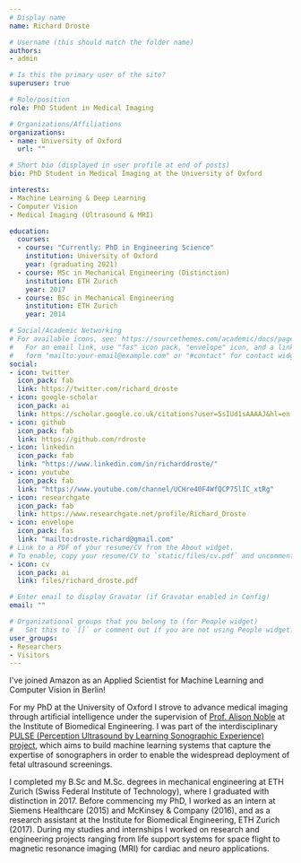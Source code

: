 ```yaml
---
# Display name
name: Richard Droste

# Username (this should match the folder name)
authors:
- admin

# Is this the primary user of the site?
superuser: true

# Role/position
role: PhD Student in Medical Imaging

# Organizations/Affiliations
organizations:
- name: University of Oxford
  url: ""

# Short bio (displayed in user profile at end of posts)
bio: PhD Student in Medical Imaging at the University of Oxford

interests:
- Machine Learning & Deep Learning
- Computer Vision
- Medical Imaging (Ultrasound & MRI)

education:
  courses:
  - course: "Currently: PhD in Engineering Science"
    institution: University of Oxford
    year: (graduating 2021)
  - course: MSc in Mechanical Engineering (Distinction)
    institution: ETH Zurich
    year: 2017
  - course: BSc in Mechanical Engineering
    institution: ETH Zurich
    year: 2014

# Social/Academic Networking
# For available icons, see: https://sourcethemes.com/academic/docs/page-builder/#icons
#   For an email link, use "fas" icon pack, "envelope" icon, and a link in the
#   form "mailto:your-email@example.com" or "#contact" for contact widget.
social:
- icon: twitter
  icon_pack: fab
  link: https://twitter.com/richard_droste
- icon: google-scholar
  icon_pack: ai
  link: https://scholar.google.co.uk/citations?user=5sIUd1sAAAAJ&hl=en
- icon: github
  icon_pack: fab
  link: https://github.com/rdroste
- icon: linkedin
  icon_pack: fab
  link: "https://www.linkedin.com/in/richarddroste/"
- icon: youtube
  icon_pack: fab
  link: "https://www.youtube.com/channel/UCHre40F4WfQCP75lIC_xtRg"
- icon: researchgate
  icon_pack: fab
  link: https://www.researchgate.net/profile/Richard_Droste
- icon: envelope
  icon_pack: fas
  link: "mailto:droste.richard@gmail.com"
# Link to a PDF of your resume/CV from the About widget.
# To enable, copy your resume/CV to `static/files/cv.pdf` and uncomment the lines below.
- icon: cv
  icon_pack: ai
  link: files/richard_droste.pdf

# Enter email to display Gravatar (if Gravatar enabled in Config)
email: ""

# Organizational groups that you belong to (for People widget)
#   Set this to `[]` or comment out if you are not using People widget.
user_groups:
- Researchers
- Visitors
---
```

<!-- 
Richard Droste graduated with distinction from ETH Zurich with B.Sc. (2014) and M.Sc.(2017) degrees in mechanical engineering.
Before commencing his Ph.D. in engineering science at the University of Oxford in 2017, he worked as an intern at Siemens Healthcare, Germany, in 2015, at McKinsey & Company, Germany, in 2016, and as a research assistant at the Institute for Biomedical Engineering, ETH Zurich in 2017.

Currently, Richard is working on the interdisciplinary PULSE (Perception Ultrasound by Learning Sonographic Experience) project.
The aim of the project is to build machine learning systems that capture the expertise of sonographers in order to 
enable the widespread deployment of fetal ultrasound screenings.
 -->

I've joined Amazon as an Applied Scientist for Machine Learning and Computer Vision in Berlin!

For my PhD at the University of Oxford I strove to advance medical imaging through artificial intelligence under the supervision of [Prof. Alison Noble](https://en.wikipedia.org/wiki/Alison_Noble) at the Institute of Biomedical Engineering.
I was part of the interdisciplinary [PULSE (Perception Ultrasound by Learning Sonographic Experience) project](https://eng.ox.ac.uk/pulse/), which aims to build machine learning systems that capture the expertise of sonographers in order to enable the widespread deployment of fetal ultrasound screenings.

I completed my B.Sc and M.Sc. degrees in mechanical engineering at ETH Zurich (Swiss Federal Institute of Technology), where I graduated with distinction in 2017.
Before commencing my PhD, I worked as an intern at Siemens Healthcare (2015) and McKinsey & Company (2016), and as a research assistant at the Institute for Biomedical Engineering, ETH Zurich (2017).
During my studies and internships I worked on research and engineering projects ranging from life support systems for space flight to magnetic resonance imaging (MRI) for cardiac and neuro applications.

<!---
# develop assistive technologies that
# To this end, 
# His research interests include machine learning, computer vision, and their application to medical image analysis.
-->
